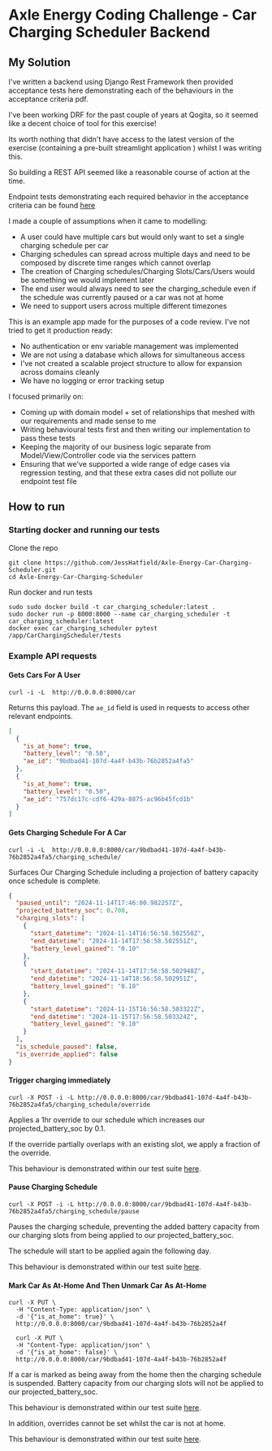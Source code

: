 # Axle Energy Coding Challenge - Car Charging Scheduler Backend


## My Solution

I've written a backend using Django Rest Framework then provided acceptance tests here demonstrating each of the behaviours in the acceptance criteria pdf.

I've been working DRF for the past couple of years at Qogita, so it seemed like a decent choice of tool for this exercise!

Its worth nothing that didn't have access to the latest version of the exercise (containing a pre-built streamlight application ) whilst I was writing this.

So building a REST API seemed like a reasonable course of action at the time.

Endpoint tests demonstrating each required behavior in the acceptance criteria can be found [here](https://github.com/JessHatfield/Axle-Energy-Car-Charging-Scheduler/blob/70cb7a5853c93a6479905829dae77fbb4f0dd791/CarChargingScheduler/tests/test_endpoints.py)


I made a couple of assumptions when it came to modelling:

- A user could have multiple cars but would only want to set a single charging schedule per car
- Charging schedules can spread across multiple days and need to be composed by discrete time ranges which cannot overlap
- The creation of Charging schedules/Charging Slots/Cars/Users would be something we would implement later
- The end user would always need to see the charging_schedule even if the schedule was currently paused or a car was not at home
- We need to support users across multiple different timezones

This is an example app made for the purposes of a code review. I've not tried to get it production ready:

- No authentication or env variable management was implemented
- We are not using a database which allows for simultaneous access
- I've not created a scalable project structure to allow for expansion across domains cleanly
- We have no logging or error tracking setup

I focused primarily on: 

- Coming up with domain model + set of relationships that meshed with our requirements and made sense to me
- Writing behavioural tests first and then writing our implementation to pass these tests
- Keeping the majority of our business logic separate from Model/View/Controller code via the services pattern
- Ensuring that we've supported a wide range of edge cases via regression testing, and that these extra cases did not pollute our endpoint test file 


## How to run

### Starting docker and running our tests

Clone the repo

```shell
git clone https://github.com/JessHatfield/Axle-Energy-Car-Charging-Scheduler.git
cd Axle-Energy-Car-Charging-Scheduler
```

Run docker and run tests

```shell
sudo sudo docker build -t car_charging_scheduler:latest .
sudo docker run -p 8000:8000 --name car_charging_scheduler -t car_charging_scheduler:latest
docker exec car_charging_scheduler pytest /app/CarChargingScheduler/tests
```

### Example API requests

#### Gets Cars For A User
```shell
curl -i -L  http://0.0.0.0:8000/car
```
Returns this payload. The `ae_id` field is used in requests to access other relevant endpoints.

```json
[
  {
    "is_at_home": true,
    "battery_level": "0.50",
    "ae_id": "9bdbad41-107d-4a4f-b43b-76b2852a4fa5"
  },
  {
    "is_at_home": true,
    "battery_level": "0.50",
    "ae_id": "757dc17c-cdf6-429a-8875-ac96b45fcd1b"
  }
]
```
#### Gets Charging Schedule For A Car

```shell
curl -i -L  http://0.0.0.0:8000/car/9bdbad41-107d-4a4f-b43b-76b2852a4fa5/charging_schedule/
```
Surfaces Our Charging Schedule including a projection of battery capacity once schedule is complete.

```json
{
  "paused_until": "2024-11-14T17:46:00.982257Z",
  "projected_battery_soc": 0.700,
  "charging_slots": [
    {
      "start_datetime": "2024-11-14T16:56:58.502550Z",
      "end_datetime": "2024-11-14T17:56:58.502551Z",
      "battery_level_gained": "0.10"
    },
    {
      "start_datetime": "2024-11-14T17:56:58.502948Z",
      "end_datetime": "2024-11-14T18:56:58.502951Z",
      "battery_level_gained": "0.10"
    },
    {
      "start_datetime": "2024-11-15T16:56:58.503322Z",
      "end_datetime": "2024-11-15T17:56:58.503324Z",
      "battery_level_gained": "0.10"
    }
  ],
  "is_schedule_paused": false,
  "is_override_applied": false
}
```
#### Trigger charging immediately

```shell
curl -X POST -i -L http://0.0.0.0:8000/car/9bdbad41-107d-4a4f-b43b-76b2852a4fa5/charging_schedule/override
```
Applies a 1hr override to our schedule which increases our projected_battery_soc by 0.1.

If the override partially overlaps with an existing slot, we apply a fraction of the override.

This behaviour is demonstrated within our test suite [here](https://github.com/JessHatfield/Axle-Energy-Car-Charging-Scheduler/blob/0221b64553f3a314b90d467db25b77df152bf7df/CarChargingScheduler/tests/services/test_battery_projection_calculator.py#L23).

#### Pause Charging Schedule

```shell
curl -X POST -i -L http://0.0.0.0:8000/car/9bdbad41-107d-4a4f-b43b-76b2852a4fa5/charging_schedule/pause
```

Pauses the charging schedule, preventing the added battery capacity from our charging slots from being applied to our projected_battery_soc.

The schedule will start to be applied again the following day.

This behaviour is demonstrated within our test suite [here](https://github.com/JessHatfield/Axle-Energy-Car-Charging-Scheduler/blob/67dd90e397a06ef9c307f65821e29f1ead623bad/CarChargingScheduler/tests/test_endpoints.py#L93-L136).

#### Mark Car As At-Home And Then Unmark Car As At-Home

```shell
curl -X PUT \
  -H "Content-Type: application/json" \
  -d '{"is_at_home": true}' \
  http://0.0.0.0:8000/car/9bdbad41-107d-4a4f-b43b-76b2852a4f
  
  curl -X PUT \
  -H "Content-Type: application/json" \
  -d '{"is_at_home": false}' \
  http://0.0.0.0:8000/car/9bdbad41-107d-4a4f-b43b-76b2852a4f
```

If a car is marked as being away from the home then the charging schedule is suspended. Battery capacity from our charging slots will not be applied to our projected_battery_soc.

This behaviour is demonstrated within our test suite [here](https://github.com/JessHatfield/Axle-Energy-Car-Charging-Scheduler/blob/67dd90e397a06ef9c307f65821e29f1ead623bad/CarChargingScheduler/tests/test_endpoints.py#L140).

In addition, overrides cannot be set whilst the car is not at home.

This behaviour is demonstrated within our test suite [here](https://github.com/JessHatfield/Axle-Energy-Car-Charging-Scheduler/blob/70cb7a5853c93a6479905829dae77fbb4f0dd791/CarChargingScheduler/tests/test_endpoints.py#L171-L185).



